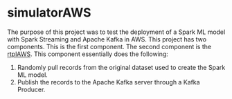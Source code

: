 # simulatorAWS

The purpose of this project was to test the deployment of a Spark ML model with Spark Streaming and Apache Kafka in AWS. This project has two components. This is the first component. The second component is the [rtplAWS](https://github.com/gabinchi/rtplAWS/tree/master). This component essentially does the following:
1.  Randomly pull records from the original dataset used to create the Spark ML model.
2.  Publish the records to the Apache Kafka server through a Kafka Producer.


